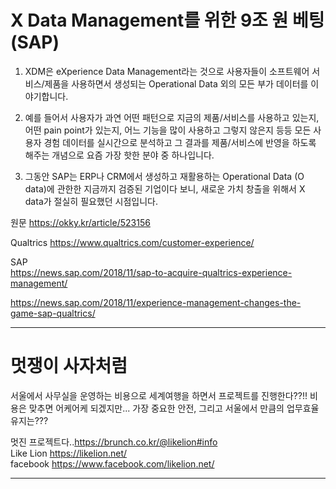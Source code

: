 

# X Data Management를 위한 9조 원 베팅(SAP)


1. XDM은 eXperience Data Management라는 것으로 사용자들이 소프트웨어 서비스/제품을 사용하면서 생성되는 Operational Data 외의 모든 부가 데이터를 이야기합니다.


2. 예를 들어서 사용자가 과연 어떤 패턴으로 지금의 제품/서비스를 사용하고 있는지, 어떤 pain point가 있는지, 어느 기능을 많이 사용하고 그렇지 않은지 등등 모든 사용자 경험 데이터를 실시간으로 분석하고 그 결과를 제품/서비스에 반영을 하도록 해주는 개념으로 요즘 가장 핫한 분야 중 하나입니다.


3. 그동안 SAP는 ERP나 CRM에서 생성하고 재활용하는 Operational Data (O data)에 관한한 지금까지 검증된 기업이다 보니, 새로운 가치 창출을 위해서 X data가 절실히 필요했던 시점입니다.

원문 https://okky.kr/article/523156

Qualtrics https://www.qualtrics.com/customer-experience/

SAP \
https://news.sap.com/2018/11/sap-to-acquire-qualtrics-experience-management/

https://news.sap.com/2018/11/experience-management-changes-the-game-sap-qualtrics/

---

# 멋쟁이 사자처럼

서울에서 사무실을 운영하는 비용으로 세계여행을 하면서 프로젝트를 진행한다??!!
비용은 맞추면 어케어케 되겠지만...
가장 중요한 안전, 그리고 서울에서 만큼의 업무효율 유지는???

멋진 프로젝트다..https://brunch.co.kr/@likelion#info \
Like Lion https://likelion.net/ \
facebook https://www.facebook.com/likelion.net/

---

